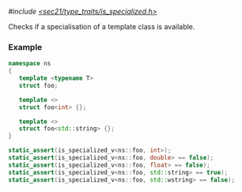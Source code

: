 *#include [&lt;sec21/type_traits/is_specialized.h&gt;](https://github.com/MichaelMiller-/sec21/blob/master/include/sec21/type_traits/is_specialized.h)*

Checks if a specialisation of a template class is available.


### Example
```c++
namespace ns
{
   template <typename T>
   struct foo;

   template <>
   struct foo<int> {};

   template <>
   struct foo<std::string> {};
}

static_assert(is_specialized_v<ns::foo, int>);
static_assert(is_specialized_v<ns::foo, double> == false);
static_assert(is_specialized_v<ns::foo, float> == false);
static_assert(is_specialized_v<ns::foo, std::string> == true);
static_assert(is_specialized_v<ns::foo, std::wstring> == false);
```
